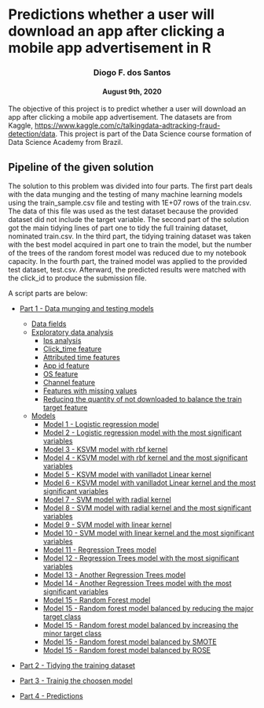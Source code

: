 # Predictions whether a user will download an app after clicking a mobile app advertisement in R
<center> <h3>Diogo F. dos Santos</h3> </center>
<center><h4>August 9th, 2020</h4></center>


The objective of this project is to predict whether a user will download an app after clicking a mobile app advertisement. The datasets are from Kaggle, https://www.kaggle.com/c/talkingdata-adtracking-fraud-detection/data. This project is part of the Data Science course formation of Data Science Academy from Brazil.


## Pipeline of the given solution

The solution to this problem was divided into four parts. The first part deals
with the data munging and the testing of many machine learning models using 
the train_sample.csv file and testing with 1E+07 rows of the train.csv. The 
data of this file was used as the test dataset because the provided dataset
did not include the target variable. The second part of the solution got the 
main tidying lines of part one to tidy the full training dataset, nominated 
train.csv. In the third part, the tidying training dataset was taken with the 
best model acquired in part one to train the model, but the number of the trees 
of the random forest model was reduced due to my notebook capacity. In the 
fourth part, the trained model was applied to the provided test dataset, 
test.csv. Afterward, the predicted results were matched with the click_id to 
produce the submission file.



A script parts are below:

* [Part 1 - Data munging and testing models](source_githubio/project_click_fraud_1_data_munging_and_testing_models_in_a_sample.md/#PART-ONE)
  * [Data fields](source_githubio/project_click_fraud_1_data_munging_and_testing_models_in_a_sample.md/#Data-fields)
  * [Exploratory data analysis](source_githubio/project_click_fraud_1_data_munging_and_testing_models_in_a_sample.md/#Exploratory-data-analysis)
    * [Ips analysis](source_githubio/project_click_fraud_1_data_munging_and_testing_models_in_a_sample.md/#Ips-analysis)
    * [Click_time feature](source_githubio/project_click_fraud_1_data_munging_and_testing_models_in_a_sample.md/#Click_time-feature)
    * [Attributed time features](source_githubio/project_click_fraud_1_data_munging_and_testing_models_in_a_sample.md/#Attributed-time-features)
    * [App id feature](source_githubio/project_click_fraud_1_data_munging_and_testing_models_in_a_sample.md/#App-id-feature)
    * [OS feature](source_githubio/project_click_fraud_1_data_munging_and_testing_models_in_a_sample.md/#OS-feature)
    * [Channel feature](source_githubio/project_click_fraud_1_data_munging_and_testing_models_in_a_sample.md/#Channel-feature)
    * [Features with missing values](source_githubio/project_click_fraud_1_data_munging_and_testing_models_in_a_sample.md/#Features-with-missing-values)
    * [Reducing the quantity of not downloaded to balance the train target feature](source_githubio/project_click_fraud_1_data_munging_and_testing_models_in_a_sample.md/#Reducing-the-quantity-of-not-downloaded-to-balance-the-train-target-feature)
  * [Models](source_githubio/project_click_fraud_1_data_munging_and_testing_models_in_a_sample.md/#Models)
    * [Model 1 - Logistic regression model](source_githubio/project_click_fraud_1_data_munging_and_testing_models_in_a_sample.md/#Logistic-regression-model)
    * [Model 2 - Logistic regression model with the most significant variables](source_githubio/project_click_fraud_1_data_munging_and_testing_models_in_a_sample.md/#Logistic-regression-model-with-the-most-significant-variables)
    * [Model 3  - KSVM model with rbf kernel](source_githubio/project_click_fraud_1_data_munging_and_testing_models_in_a_sample.md/#KSVM-model-with-rbf-kernel)
    * [Model 4  - KSVM model with rbf kernel and the most significant variables](source_githubio/project_click_fraud_1_data_munging_and_testing_models_in_a_sample.md/#KSVM-model-with-rbf-kernel-and-the-most-significant-variables)
    * [Model 5  - KSVM model with vanilladot Linear kernel](source_githubio/project_click_fraud_1_data_munging_and_testing_models_in_a_sample.md/#KSVM-model-with-vanilladot-Linear-kernel)
    * [Model 6  - KSVM model with vanilladot Linear kernel and the most significant variables](source_githubio/project_click_fraud_1_data_munging_and_testing_models_in_a_sample.md/#KSVM-model-with-vanilladot-Linear-kernel-and-the-most-significant-variables)
    * [Model 7  - SVM model with radial kernel](source_githubio/project_click_fraud_1_data_munging_and_testing_models_in_a_sample.md/#SVM-model-with-radial-kernel)
    * [Model 8  - SVM model with radial kernel and the most significant variables](source_githubio/project_click_fraud_1_data_munging_and_testing_models_in_a_sample.md/#SVM-model-with-radial-kernel-and-the-most-significant-variables)
    * [Model 9  - SVM model with linear kernel](source_githubio/project_click_fraud_1_data_munging_and_testing_models_in_a_sample.md/#SVM-model-with-linear-kernel)
    * [Model 10 - SVM model with linear kernel and the most significant variables](source_githubio/project_click_fraud_1_data_munging_and_testing_models_in_a_sample.md/#SVM-model-with-linear-kernel-and-the-most-significant-variables)
    * [Model 11 - Regression Trees model](source_githubio/project_click_fraud_1_data_munging_and_testing_models_in_a_sample.md/#Regression-Trees-model)
    * [Model 12 - Regression Trees model with the most significant variables](source_githubio/project_click_fraud_1_data_munging_and_testing_models_in_a_sample.md/#Regression-Trees-model-with-the-most-significant-variables)
    * [Model 13 - Another Regression Trees model](source_githubio/project_click_fraud_1_data_munging_and_testing_models_in_a_sample.md/#Another-Regression-Trees-model)
    * [Model 14 - Another Regression Trees model with the most significant variables](source_githubio/project_click_fraud_1_data_munging_and_testing_models_in_a_sample.md/#Another-Regression-Trees-model-with-the-most-significant-variables)
    * [Model 15 - Random Forest model](source_githubio/project_click_fraud_1_data_munging_and_testing_models_in_a_sample.md/#Random-Forest-model)
    * [Model 15 - Random forest model balanced by reducing the major target class](source_githubio/project_click_fraud_1_data_munging_and_testing_models_in_a_sample.md/#Random-forest-model-balanced-by-reducing-the-major-target-class)
    * [Model 15 - Random forest model balanced by increasing the minor target class](source_githubio/project_click_fraud_1_data_munging_and_testing_models_in_a_sample.md/#Random-forest-model-balanced-by-increasing-the-minor-target-class)
    * [Model 15 - Random forest model balanced by SMOTE](source_githubio/project_click_fraud_1_data_munging_and_testing_models_in_a_sample.md/#Random-forest-model-balanced-by-SMOTE)
    * [Model 15 - Random forest model balanced by ROSE](source_githubio/project_click_fraud_1_data_munging_and_testing_models_in_a_sample.md/#Random-forest-model-balanced-by-ROSE)
  
  
* [Part 2 - Tidying the training dataset](source_githubio/project_click_fraud_2_tidying_in_the_train_dataset.md/#PART-TWO)


* [Part 3 - Trainig the choosen model](source_githubio/project_click_fraud_3_training_the_model.md/#PART-THREE)


* [Part 4 - Predictions](source_githubio/project_click_fraud_4_predictions_with_the_test_dataset.md/#PART-FOUR)
